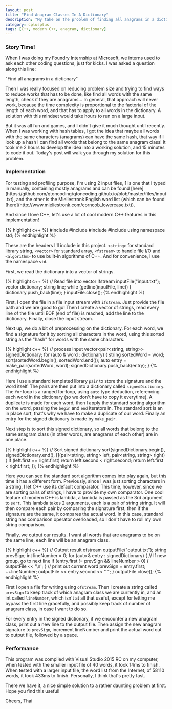 ```yaml
---
layout: post
title: "Find Anagram Classes In A Dictionary"
description: "My take on the problem of finding all anagrams in a dictionary"
category: cplusplus
tags: [C++, modern C++, anagram, dictionary]
---
```


<!-- Overview -->
<h3>Story Time!</h3>

When I was doing my Foundry Internship at Microsoft, we interns used to ask each other coding questions, just for kicks. I was asked a question along this line:

"Find all anagrams in a dictionary"

Then I was really focused on reducing problem size and trying to find ways to reduce works that has to be done, like find all words with the same length, check if they are anagrams...
In general, that approach will never work, because the time complexity is proportional to the factorial of the length of each word, and that has to apply to all words in the dictionary. A solution with this mindset would take hours to run on a large input.

But it was all fun and games,  and I didn't give it much thought until recently. When I was working with hash tables, I got the idea that maybe all words with the same characters (anagrams) can have the same hash, that way if I look up a hash I can find all words that belong to the same anagram class!
It took me 2 hours to develop the idea into a working solution, and 15 minutes to code it out. Today's post will walk you through my solution for this problem.

<h3>Implementation</h3>
For testing and profiling purpose, I'm using 2 input files, 1 is one that I typed in manually, containing mostly anagrams and can be found [here](https://github.com/qtoncoding/qtoncoding.github.io/blob/master/files/input.txt), and the other is the Mieliestronk English word list (which can be found [here](http://www.mieliestronk.com/corncob_lowercase.txt)).

And since I love C++, let's use a lot of cool modern C++ features in this implementation!

{% highlight c++ %}
#include <string>
#include <vector>
#include <fstream>
#include <algorithm>
using namespace std;
{% endhighlight %}

These are the headers I'll include in this project. ```<string>``` for standard library string, ```<vector>``` for standard array, ```<fstream>``` to handle file I/O and ```<algorithm>``` to use built-in algorithms of C++.
And for convenience, I use the namespace ```std```.


First, we read the dictionary into a vector of strings.

{% highlight c++ %}
// Read file into vector
ifstream inputFile("input.txt");
vector<string> dictionary;
string line;
while (getline(inputFile, line))
{
    dictionary.push_back(line);
}
inputFile.close();
{% endhighlight %}

First, I open the file in a file input stream with ```ifstream```. Just provide the file path and we are good to go!
Then I create a vector of strings, read every line of the file until EOF (end of file) is reached, add the line to the dictionary.
Finally, close the input stream.

Next up, we do a bit of preprocessing on the dictionary. For each word, we find a signature for it by sorting all characters in the word, using this sorted string as the "hash" for words with the same characters.

{% highlight c++ %}
// process input
vector<pair<string, string>> signedDictionary;
for (auto & word : dictionary)
{
    string sortedWord = word;
    sort(sortedWord.begin(), sortedWord.end());
    auto entry = make_pair(sortedWord, word);
    signedDictionary.push_back(entry);
}
{% endhighlight %}

Here I use a standard templated library ```pair``` to store the signature and the word itself. The pairs are then put into a dictionary called ```signedDictionary```. 
The ```for``` loop is a ranged for-loop, using ```auto``` type deduction, referencing each word in the dictionary (so we don't have to copy it everytime).
A duplicate is made for each word, then I apply the standard sorting algorithm on the word, passing the ```begin``` and ```end``` iterators in. The standard sort is an in place sort, that's why we have to make a duplicate of our word.
Finally an entry for the signed dictionary is made by ```make_pair```.

Next step is to sort this signed dictionary, so all words that belong to the same anagram class (in other words, are anagrams of each other) are in one place.

{% highlight c++ %}
// Sort signed dictionary
sort(signedDictionary.begin(), 
     signedDictionary.end(), 
     [](pair<string, string> left, pair<string, string> right) 
        {
            if (left.first == right.first)
                return left.second < right.second;
            return left.first < right.first;
        });
{% endhighlight %}

Here you can see the standard sort algorithm comes into play again, but this time it has a different form. Previously, since I was just sorting characters in a string, I let C++ use its default comparator. This time, however, since we are sorting pairs of strings, I have to provide my own comparator.
One cool feature of modern C++ is lambda, a lambda is passed as the 3rd argument to ```sort```. This lambda takes 2 arguments, each is a pair of string string. It will then compare each pair by comparing the signature first, then if the signature are the same, it compares the actual word. In this case, standard string has comparison operator overloaded, so I don't have to roll my own string comparison.

Finally, we output our results. I want all words that are anagrams to be on the same line, each line will be an anagram class.

{% highlight c++ %}
// Output result
ofstream outputFile("output.txt");
string prevSign;
int lineNumber = 0;
for (auto & entry : signedDictionary)
{
    // If new group, go to next line
    if (entry.first != prevSign && lineNumber > 0)
    {
        outputFile << '\n';
    }
    // print out current word
    prevSign = entry.first;
    ++lineNumber;
    outputFile << entry.second << " ";
}
outputFile.close();
{% endhighlight %}

First I open a file for writing using ```ofstream```. Then I create a string called ```prevSign``` to keep track of which anagram class we are currently in, and an int called ```lineNumber```, which isn't at all that useful, except for letting me bypass the first line gracefully, and possibly keep track of number of anagram class, in case I want to do so.

For every entry in the signed dictionary, if we encounter a new anagram class, print out a new line to the output file. Then assign the new anagram signature to ```prevSign```, increment lineNumber and print the actual word out to output file, followed by a space.

<h3>Performance</h3>
This program was compiled with Visual Studio 2015 RC on my computer, when tested with the smaller input file of 40 words, it took 14ms to finish. 
When tested with a larger input file, the word list from the Internet, of 58110 words, it took 433ms to finish. Personally, I think that's pretty fast.

There we have it, a nice simple solution to a rather daunting problem at first. Hope you find this useful!

Cheers,
Thai

